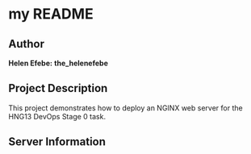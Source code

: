 # my README

## Author
**Helen Efebe:**
**the_helenefebe**

## Project Description
This project demonstrates how to deploy an NGINX web server for the HNG13 DevOps Stage 0 task.

## Server Information